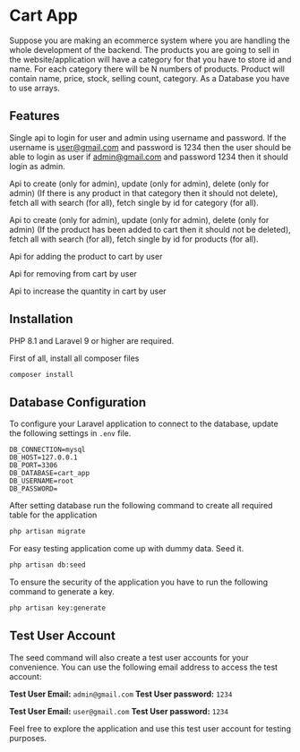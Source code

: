 # Cart App
Suppose you are making an ecommerce system where you are handling the whole development of the backend. The products you are going to sell in the website/application will have a
category for that you have to store id and name. For each
category there will be N numbers of products. Product will contain
name, price, stock, selling count, category. As a Database you
have to use arrays.


## Features
Single api to login for user and admin using username and
password. If the username is user@gmail.com and
password is 1234 then the user should be able to login as
user if admin@gmail.com and password 1234 then it should
login as admin.

Api to create (only for admin), update (only for admin),
delete (only for admin) (If there is any product in that
category then it should not delete), fetch all with search
(for all), fetch single by id for category (for all).

Api to create (only for admin), update (only for admin),
delete (only for admin) (If the product has been added to
cart then it should not be deleted), fetch all with search
(for all), fetch single by id for products (for all).

Api for adding the product to cart by user

Api for removing from cart by user

Api to increase the quantity in cart by user

## Installation
PHP 8.1 and Laravel 9 or higher are required.

First of all, install all composer files
```sh
composer install
```

## Database Configuration
To configure your Laravel application to connect to the database, update the following settings in `.env` file.

```dotenv
DB_CONNECTION=mysql
DB_HOST=127.0.0.1
DB_PORT=3306
DB_DATABASE=cart_app
DB_USERNAME=root
DB_PASSWORD=
```

After setting database run the following command to create all required table for the application 
```sh
php artisan migrate
```

For easy testing application come up with dummy data. Seed it.
```sh
php artisan db:seed
```

To ensure the security of the application you have to run the following command to generate a key.
```sh
php artisan key:generate
```

## Test User Account

The seed command will also create a test user accounts for your convenience. You can use the following email address to access the test account:

**Test User Email:** `admin@gmail.com`
**Test User password:** `1234`

**Test User Email:** `user@gmail.com`
**Test User password:** `1234`

Feel free to explore the application and use this test user account for testing purposes.
